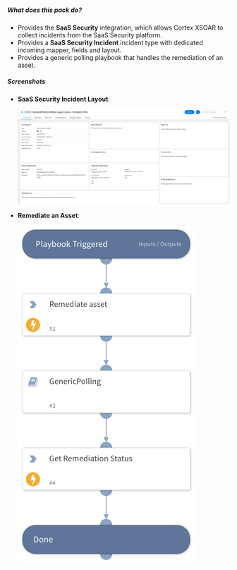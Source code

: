 
##### What does this pack do?
- Provides the **SaaS Security** integration, which allows Cortex XSOAR to collect incidents from the SaaS Security platform. 
- Provides a **SaaS Security Incident** incident type with dedicated incoming mapper, fields and layout.
- Provides a generic polling playbook that handles the remediation of an asset.

##### Screenshots

- **SaaS Security Incident Layout**: 

    ![Saas Security Incident Layout](readme_images/Sass_Security_layout.png)


- **Remediate an Asset**:

    ![Asset Remediation](readme_images/Saas_Security_-_Remediate_an_asset.png)


